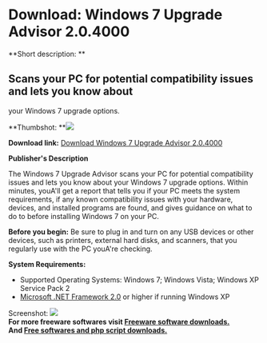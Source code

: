 # Download: Windows 7 Upgrade Advisor 2.0.4000

**Short description: **

## Scans your PC for potential compatibility issues and lets you know about
your Windows 7 upgrade options.

  
**Thumbshot: **![](http://www.freewarefiles.com/screenshot/win7upgrdadvisor_md.jpg)   
  
**Download link:** [Download Windows 7 Upgrade Advisor 2.0.4000](http://freesoftwares.boysofts.com/Windows-7-Upgrade-Advisor_program_53445.html)  
  

**Publisher's Description**  
  

The Windows 7 Upgrade Advisor scans your PC for potential compatibility issues
and lets you know about your Windows 7 upgrade options. Within minutes,
youA'll get a report that tells you if your PC meets the system requirements,
if any known compatibility issues with your hardware, devices, and installed
programs are found, and gives guidance on what to do to before installing
Windows 7 on your PC.

**Before you begin:** Be sure to plug in and turn on any USB devices or other devices, such as printers, external hard disks, and scanners, that you regularly use with the PC youA're checking.

**System Requirements:**

  * Supported Operating Systems: Windows 7; Windows Vista; Windows XP Service Pack 2 
  * [Microsoft .NET Framework 2.0](http://www.freewarefiles.com/Microsoft-NET-Framework-20-x86-Final_program_16026.html) or higher if running Windows XP 

  
  
Screenshot: ![](http://www.freewarefiles.com/screenshot/win7upgrdadvisor.jpg)  
**For more freeware softwares visit [Freeware software downloads.](http://freesoftwares.boysofts.com/)**   
**And [Free softwares and php script downloads.](http://www.boysofts.com/)**

